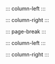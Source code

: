 ::: column-left
:::

::: column-right
:::

::: page-break
:::

::: column-left
:::

::: column-right
:::
